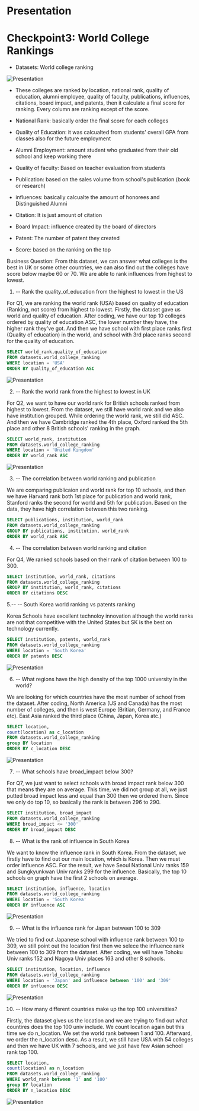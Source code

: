 # Presentation

# Checkpoint3: World College Rankings

* Datasets: World college ranking

![Presentation](Visualization/Presentation-CWUR.jpg)

* These colleges are ranked by location, national rank, quality of education, alumni employee, quality of faculty, publications, influences, citations, board impact, and patents, then it calculate a final score for ranking. Every column are ranking except of the score.


* National Rank: basically order the final score for each colleges
* Quality of Education: it was calcualted from students' overall GPA from classes also for the future employment
* Alumni Employment: amount student who graduated from their old school and keep working there
* Quality of faculty: Based on teacher evaluation from students
* Publication: based on the sales volume from school's publication (book or research)
* influences: basically calcualte the amount of honorees and Distinguished Alumni
* Citation: It is just amount of citation
* Board Impact: influence created by the board of directors
* Patent: The number of patent they created 
* Score: based on the ranking on the top


Business Question: From this dataset, we can answer what colleges is the best in UK or some other countries, we can also find out the colleges have score below maybe 60 or 70. We are able to rank influences from highest to lowest. 

1. -- Rank the quality_of_education from the highest to lowest in the US

For Q1, we are ranking the world rank (USA) based on quality of education (Ranking, not score) from highest to lowest. Firstly, the dataset gave us world and quality of education. After coding, we have our top 10 colleges ordered by quality of education ASC, the lower number they have, the higher rank they've got. And then we have school with first place ranks first (Quality of education) in the world, and school with 3rd place ranks second for the quality of education. 

```SQL
SELECT world_rank,quality_of_education
FROM datasets.world_college_ranking
WHERE location = 'USA'
ORDER BY quality_of_education ASC
```

![Presentation](Visualization/Presentation-1.png)


2. -- Rank the world rank from the highest to lowest in UK

For Q2, we want to have our world rank for British schools ranked from highest to lowest. From the dataset, we still have world rank and we also have institution grouped. While ordering the world rank, we still did ASC. And then we have Cambridge ranked the 4th place, Oxford ranked the 5th place and other 8 British schools' ranking in the graph. 

```SQL
SELECT world_rank, institution
FROM datasets.world_college_ranking
WHERE location = 'United Kingdom'
ORDER BY world_rank ASC
```

![Presentation](Visualization/Presentation-2.png)


3. -- The correlation between world ranking and publication

We are comparing publicaion and world rank for top 10 schools, and then we have Harvard rank both 1st place for publication and world rank, Stanford ranks the second for world and 5th for publication. Based on the data, they have high correlation between this two ranking.

```SQL
SELECT publications, institution, world_rank
FROM datasets.world_college_ranking
GROUP BY publications, institution, world_rank
ORDER BY world_rank ASC
```



4. -- The correlation between world ranking and citation

For Q4, We ranked schools based on their rank of citation between 100 to 300. 

```SQL
SELECT institution, world_rank, citations
FROM datasets.world_college_ranking
GROUP BY institution, world_rank, citations
ORDER BY citations DESC
```



5.-- -- South Korea world ranking vs patents ranking

Korea Schools have excellent technoloy innovation although the world ranks are not that competitive with the United States but SK is the best on technology currently. 

```SQL
SELECT institution, patents, world_rank
FROM datasets.world_college_ranking
WHERE location = 'South Korea' 
ORDER BY patents DESC
```

![Presentation](Visualization/Presentation-5.png)


6. -- What regions have the high density of the top 1000 university in the world?

We are looking for which countries have the most number of school from the dataset. After coding, North America (US and Canada) has the most number of colleges, and then is west Europe (Britian, Germany, and France etc). East Asia ranked the third place (China, Japan, Korea atc.)

```SQL
SELECT location,
count(location) as c_location
FROM datasets.world_college_ranking
group BY location
ORDER BY c_location DESC
```
![Presentation](Visualization/Presentation-6.png)


7. -- What schools have broad_impact below 300?

For Q7, we just want to select schools with broad impact rank below 300 that means they are on average. This time, we did not group at all, we just putted broad impact less and equal than 300 then we ordered them. Since we only do top 10, so basically the rank is between 296 to 290. 

```SQL
SELECT institution, broad_impact
FROM datasets.world_college_ranking
WHERE broad_impact <= '300'
ORDER BY broad_impact DESC
```


8. -- What is the rank of influence in South Korea

We want to know the influence rank in South Korea. From the dataset, we firstly have to find out our main location, which is Korea. Then we must order influence ASC. For the result, we have Seoul National Univ ranks 159 and Sungkyunkwan Univ ranks 299 for the influence. Basically, the top 10 schools on graph have the first 2 schools on average. 

```SQL
SELECT institution, influence, location
FROM datasets.world_college_ranking
WHERE location = 'South Korea'
ORDER BY influence ASC
```
![Presentation](Visualization/Presentation-8.png)

9. -- What is the influence rank for Japan between 100 to 309

We tried to find out Japanese school with influence rank between 100 to 309, we still point out the location first then we selece the influence rank between 100 to 309 from the dataset. After coding, we will have Tohoku Univ ranks 152 and Nagoya Univ places 163 and other 8 schools.

```SQL
SELECT institution, location, influence
FROM datasets.world_college_ranking
WHERE location = 'Japan' and influence between '100' and '309' 
ORDER BY influence DESC
```

![Presentation](Visualization/Presentation-9.png)


10. -- How many different countries make up the top 100 universities?

Firstly, the dataset gives us the location and we are trying to find out what countires does the top 100 univ include. We count location again but this time we do n_location. We set the world rank between 1 and 100. Afterward, we order the n_location desc. As a result, we still have USA with 54 colleges and then we have UK with 7 schools, and we just have few Asian school rank top 100. 

```SQL
SELECT location,
count(location) as n_location
FROM datasets.world_college_ranking
WHERE world_rank between '1' and '100'
group BY location
ORDER BY n_location DESC
```
![Presentation](Visualization/Presentation-10.png)

